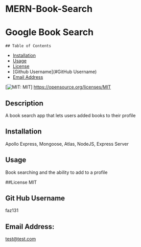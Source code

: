 # MERN-Book-Search

<h1>Google Book Search</h1>

    ## Table of Contents
  - [Installation](#installation)
  - [Usage](#Usage)   
  - [License](#License)
  - [Github Username](#GitHub Username)
  - [Email Address](#Email)




  [![MIT: MIT](https://img.shields.io/badge/License-MIT-yellow.svg)]
  https://opensource.org/licenses/MIT

 
 
 
  ## Description
  A book search app that lets users added books to their profile

 
 
  ## Installation 
Apollo Express, Mongoose, Atlas, NodeJS, Express Server



## Usage
Book searching and the ability to add to a profile



##License
MIT



## Git Hub Username
faz131



## Email Address:
test@test.com 
